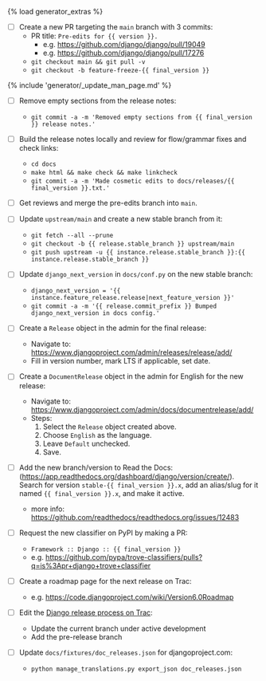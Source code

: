 {% load generator_extras %}
- [ ] Create a new PR targeting the `main` branch with 3 commits:
    - PR title: `Pre-edits for {{ version }}.`
        - e.g. https://github.com/django/django/pull/19049
        - e.g. https://github.com/django/django/pull/17276
    - `git checkout main && git pull -v`
    - `git checkout -b feature-freeze-{{ final_version }}`

{% include 'generator/_update_man_page.md' %}

- [ ] Remove empty sections from the release notes:
    - `git commit -a -m 'Removed empty sections from {{ final_version }} release notes.'`

- [ ] Build the release notes locally and review for flow/grammar fixes and check links:
    - `cd docs`
    - `make html && make check && make linkcheck`
    - `git commit -a -m 'Made cosmetic edits to docs/releases/{{ final_version }}.txt.'`

- [ ] Get reviews and merge the pre-edits branch into `main`.

- [ ] Update `upstream/main` and create a new stable branch from it:
    - `git fetch --all --prune`
    - `git checkout -b {{ release.stable_branch }} upstream/main`
    - `git push upstream -u {{ instance.release.stable_branch }}:{{ instance.release.stable_branch }}`

- [ ] Update `django_next_version` in `docs/conf.py` on the new stable branch:
    - `django_next_version = '{{ instance.feature_release.release|next_feature_version }}'`
    - `git commit -a -m '{{ release.commit_prefix }} Bumped django_next_version in docs config.'`

- [ ] Create a `Release` object in the admin for the final release:
    - Navigate to: https://www.djangoproject.com/admin/releases/release/add/
    - Fill in version number, mark LTS if applicable, set date.

- [ ] Create a `DocumentRelease` object in the admin for English for the new release:
    - Navigate to: https://www.djangoproject.com/admin/docs/documentrelease/add/
    - Steps:
        1. Select the `Release` object created above.
        2. Choose `English` as the language.
        3. Leave `Default` unchecked.
        4. Save.

- [ ] Add the new branch/version to Read the Docs:
  (https://app.readthedocs.org/dashboard/django/version/create/). Search for
  version `stable-{{ final_version }}.x`, add an alias/slug for it named
  `{{ final_version }}.x`, and make it active.
    - more info: https://github.com/readthedocs/readthedocs.org/issues/12483

- [ ] Request the new classifier on PyPI by making a PR:
    - `Framework :: Django :: {{ final_version }}`
    - e.g. https://github.com/pypa/trove-classifiers/pulls?q=is%3Apr+django+trove+classifier

- [ ] Create a roadmap page for the next release on Trac:
    - e.g. https://code.djangoproject.com/wiki/Version6.0Roadmap

- [ ] Edit the [Django release process on Trac](https://code.djangoproject.com/#Djangoreleaseprocess):
    - Update the current branch under active development
    - Add the pre-release branch

- [ ] Update `docs/fixtures/doc_releases.json` for djangoproject.com:
    - `python manage_translations.py export_json doc_releases.json`
